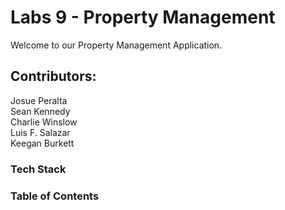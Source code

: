 # Labs 9 - Property Management 
Welcome to our Property Management Application.

## Contributors:
Josue Peralta <br /> 
Sean Kennedy <br />
Charlie Winslow <br /> 
Luis F. Salazar <br /> 
Keegan Burkett <br /> 

### Tech Stack

### Table of Contents

